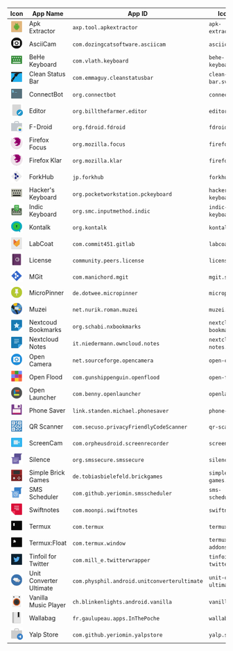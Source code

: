 | Icon |App Name | App ID | Icon Name |
| --- | --- | --- | --- |
| ![Apk Extractor](icons/apk-extractor.png) | Apk Extractor | `axp.tool.apkextractor` | `apk-extractor.svg` |
| ![AsciiCam](icons/asciicam.png) | AsciiCam | `com.dozingcatsoftware.asciicam` | `asciicam.svg` |
| ![BeHe Keyboard](icons/behe-keyboard.png) | BeHe Keyboard | `com.vlath.keyboard` | `behe-keyboard.svg` |
| ![Clean Status Bar](icons/clean-status-bar.png) | Clean Status Bar | `com.emmaguy.cleanstatusbar` | `clean-status-bar.svg` |
| ![ConnectBot](icons/connectbot.png) | ConnectBot  | `org.connectbot` | `connectbot.svg` |
| ![Editor](icons/editor.png) | Editor  | `org.billthefarmer.editor` | `editor.svg` |
| ![F-Droid](icons/fdroid.png) | F-Droid | `org.fdroid.fdroid` | `fdroid.svg` |
| ![Firefox Focus](icons/firefox-klar.png) | Firefox Focus | `org.mozilla.focus` | `firefox-klar.svg` |
| ![Firefox Klar](icons/firefox-klar.png) | Firefox Klar  | `org.mozilla.klar` | `firefox-klar.svg` |
| ![ForkHub](icons/forkhub.png) | ForkHub | `jp.forkhub` | `forkhub.svg` |
| ![Hacker's Keyboard](icons/hackers-keyboard.png) | Hacker's Keyboard | `org.pocketworkstation.pckeyboard` | `hackers-keyboard.svg` |
| ![Indic Keyboard](icons/indic-keyboard.png) | Indic Keyboard | `org.smc.inputmethod.indic` | `indic-keyboard.svg` |
| ![Kontalk](icons/kontalk.png) | Kontalk | `org.kontalk` | `kontalk.svg` |
| ![LabCoat](icons/labcoat.png) | LabCoat | `com.commit451.gitlab` | `labcoat.svg` |
| ![License](icons/license.png) | License | `community.peers.license` | `license.svg` |
| ![MGit](icons/mgit.png) | MGit | `com.manichord.mgit` | `mgit.svg` |
| ![MicroPinner](icons/micropinner.png) | MicroPinner | `de.dotwee.micropinner` | `micropinner.svg` |
| ![Muzei](icons/muzei.png) | Muzei | `net.nurik.roman.muzei` | `muzei.svg` |
| ![Nextcloud Bookmarks](icons/nextcloud-bookmarks.png) | Nextcoud Bookmarks | `org.schabi.nxbookmarks` | `nextcloud-bookmarks.svg` |
| ![Nextcloud Notes](icons/nextcloud-notes.png) | Nextcloud Notes | `it.niedermann.owncloud.notes` | `nextcloud-notes.svg` |
| ![Open Camera](icons/open-camera.png) | Open Camera | `net.sourceforge.opencamera` | `open-camera.svg` |
| ![Open Flood](icons/open-flood.png) | Open Flood | `com.gunshippenguin.openflood` | `open-flood.svg` |
| ![Open Launcher](icons/openlauncher.png) | Open Launcher | `com.benny.openlauncher` | `openlauncher.svg` |
| ![Phone Saver](icons/phone-saver.png) | Phone Saver | `link.standen.michael.phonesaver` | `phone-saver.svg` |
| ![QR Scanner](icons/qr-scanner.png) | QR Scanner | `com.secuso.privacyFriendlyCodeScanner` | `qr-scanner` |
| ![ScreenCam](icons/screencam.png) | ScreenCam | `com.orpheusdroid.screenrecorder` | `screencam.svg` |
| ![Silence](icons/silence.png) | Silence | `org.smssecure.smssecure` | `silence.svg` |
| ![Simple Brick Games](icons/simple-brick-games.png) | Simple Brick Games | `de.tobiasbielefeld.brickgames` | `simple-brick-games.svg` |
| ![SMS Scheduler](icons/sms-scheduler.png) | SMS Scheduler | `com.github.yeriomin.smsscheduler` | `sms-scheduler.svg` |
| ![Swiftnotes](icons/swiftnotes.png) | Swiftnotes | `com.moonpi.swiftnotes` | `swiftnotes.svg` |
| ![Termux](icons/termux.png) | Termux | `com.termux` | `termux.svg` |
| ![Termux:Float](icons/termux-addons.png) | Termux:Float | `com.termux.window` | `termux-addons.svg` |
| ![Tinfoil for Twitter](icons/tinfoil-for-twitter.png) | Tinfoil for Twitter | `com.mill_e.twitterwrapper` | `tinfoil-for-twitter.svg` |
| ![Unit Converter Ultimate](icons/unit-converter-ultimate.png) | Unit Converter Ultimate | `com.physphil.android.unitconverterultimate` | `unit-converter-ultimate.svg` |
| ![Vanilla](icons/vanilla.png) | Vanilla Music Player | `ch.blinkenlights.android.vanilla` | `vanilla.svg` |
| ![Wallabag](icons/wallabag.png) | Wallabag | `fr.gaulupeau.apps.InThePoche` | `wallabag.svg` |
| ![Yalp Store](icons/yalp-store.png) | Yalp Store | `com.github.yeriomin.yalpstore` | `yalp.svg` |

